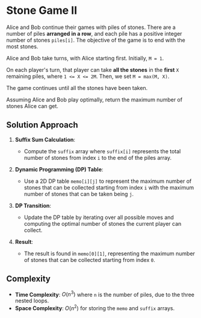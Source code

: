 # Stone Game II

Alice and Bob continue their games with piles of stones.  There are a number of piles **arranged in a row**, and each pile has a positive integer number of stones `piles[i]`.  The objective of the game is to end with the most stones. 

Alice and Bob take turns, with Alice starting first.  Initially, `M = 1`.

On each player's turn, that player can take **all the stones** in the **first** `X` remaining piles, where `1 <= X <= 2M`.  Then, we set `M = max(M, X)`.

The game continues until all the stones have been taken.

Assuming Alice and Bob play optimally, return the maximum number of stones Alice can get.


## Solution Approach

1. **Suffix Sum Calculation**:
   - Compute the `suffix` array where `suffix[i]` represents the total number of stones from index `i` to the end of the piles array.

2. **Dynamic Programming (DP) Table**:
   - Use a 2D DP table `memo[i][j]` to represent the maximum number of stones that can be collected starting from index `i` with the maximum number of stones that can be taken being `j`.

3. **DP Transition**:
   - Update the DP table by iterating over all possible moves and computing the optimal number of stones the current player can collect.

4. **Result**:
   - The result is found in `memo[0][1]`, representing the maximum number of stones that can be collected starting from index `0`.

## Complexity

- **Time Complexity**: $O(n^3)$ where `n` is the number of piles, due to the three nested loops.
- **Space Complexity**: $O(n^2)$ for storing the `memo` and `suffix` arrays.
